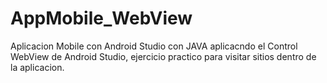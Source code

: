 # AppMobile_WebView
Aplicacion Mobile con Android Studio con JAVA aplicacndo el Control WebView de Android Studio, ejercicio practico para visitar sitios
dentro de la aplicacion.
